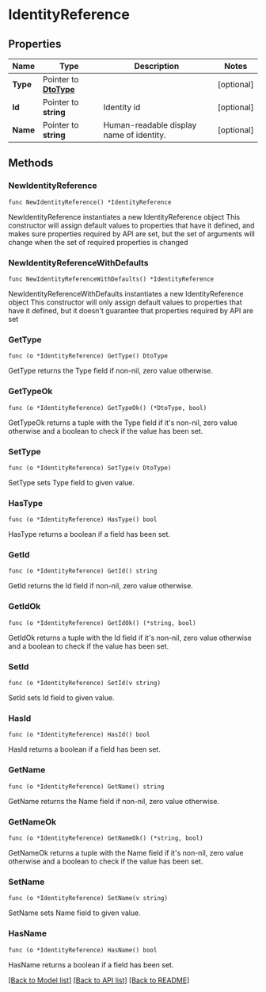 # IdentityReference

## Properties

Name | Type | Description | Notes
------------ | ------------- | ------------- | -------------
**Type** | Pointer to [**DtoType**](DtoType.md) |  | [optional] 
**Id** | Pointer to **string** | Identity id | [optional] 
**Name** | Pointer to **string** | Human-readable display name of identity. | [optional] 

## Methods

### NewIdentityReference

`func NewIdentityReference() *IdentityReference`

NewIdentityReference instantiates a new IdentityReference object
This constructor will assign default values to properties that have it defined,
and makes sure properties required by API are set, but the set of arguments
will change when the set of required properties is changed

### NewIdentityReferenceWithDefaults

`func NewIdentityReferenceWithDefaults() *IdentityReference`

NewIdentityReferenceWithDefaults instantiates a new IdentityReference object
This constructor will only assign default values to properties that have it defined,
but it doesn't guarantee that properties required by API are set

### GetType

`func (o *IdentityReference) GetType() DtoType`

GetType returns the Type field if non-nil, zero value otherwise.

### GetTypeOk

`func (o *IdentityReference) GetTypeOk() (*DtoType, bool)`

GetTypeOk returns a tuple with the Type field if it's non-nil, zero value otherwise
and a boolean to check if the value has been set.

### SetType

`func (o *IdentityReference) SetType(v DtoType)`

SetType sets Type field to given value.

### HasType

`func (o *IdentityReference) HasType() bool`

HasType returns a boolean if a field has been set.

### GetId

`func (o *IdentityReference) GetId() string`

GetId returns the Id field if non-nil, zero value otherwise.

### GetIdOk

`func (o *IdentityReference) GetIdOk() (*string, bool)`

GetIdOk returns a tuple with the Id field if it's non-nil, zero value otherwise
and a boolean to check if the value has been set.

### SetId

`func (o *IdentityReference) SetId(v string)`

SetId sets Id field to given value.

### HasId

`func (o *IdentityReference) HasId() bool`

HasId returns a boolean if a field has been set.

### GetName

`func (o *IdentityReference) GetName() string`

GetName returns the Name field if non-nil, zero value otherwise.

### GetNameOk

`func (o *IdentityReference) GetNameOk() (*string, bool)`

GetNameOk returns a tuple with the Name field if it's non-nil, zero value otherwise
and a boolean to check if the value has been set.

### SetName

`func (o *IdentityReference) SetName(v string)`

SetName sets Name field to given value.

### HasName

`func (o *IdentityReference) HasName() bool`

HasName returns a boolean if a field has been set.


[[Back to Model list]](../README.md#documentation-for-models) [[Back to API list]](../README.md#documentation-for-api-endpoints) [[Back to README]](../README.md)


